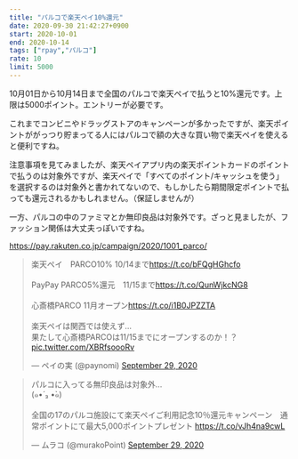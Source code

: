 ```yaml
---
title: "パルコで楽天ペイ10%還元"
date: 2020-09-30 21:42:27+0900
start: 2020-10-01
end: 2020-10-14
tags: ["rpay","パルコ"]
rate: 10
limit: 5000
---
```

10月01日から10月14日まで全国のパルコで楽天ペイで払うと10%還元です。上限は5000ポイント。エントリーが必要です。

これまでコンビニやドラッグストアのキャンペーンが多かったですが、楽天ポイントががっつり貯まってる人にはパルコで額の大きな買い物で楽天ペイを使えると便利ですね。

注意事項を見てみましたが、楽天ペイアプリ内の楽天ポイントカードのポイントで払うのは対象外ですが、楽天ペイで「すべてのポイント/キャッシュを使う」を選択するのは対象外と書かれてないので、もしかしたら期間限定ポイントで払っても還元されるかもしれません。（保証しませんが）

一方、パルコの中のファミマとか無印良品は対象外です。ざっと見ましたが、ファッション関係は大丈夫っぽいですね。

https://pay.rakuten.co.jp/campaign/2020/1001_parco/

<blockquote class="twitter-tweet"><p lang="ja" dir="ltr">楽天ペイ　PARCO10% 10/14まで<a href="https://t.co/bFQgHGhcfo">https://t.co/bFQgHGhcfo</a><br><br>PayPay PARCO5%還元　11/15まで<a href="https://t.co/QunWjkcNG8">https://t.co/QunWjkcNG8</a><br><br>心斎橋PARCO 11月オープン<a href="https://t.co/i1B0JPZZTA">https://t.co/i1B0JPZZTA</a><br><br>楽天ペイは関西では使えず…<br>果たして心斎橋PARCOは11/15までにオープンするのか！？ <a href="https://t.co/XBRfsoooRv">pic.twitter.com/XBRfsoooRv</a></p>&mdash; ペイの実 (@paynomi) <a href="https://twitter.com/paynomi/status/1310910018506469376?ref_src=twsrc%5Etfw">September 29, 2020</a></blockquote> <script async src="https://platform.twitter.com/widgets.js" charset="utf-8"></script>

<blockquote class="twitter-tweet"><p lang="ja" dir="ltr">パルコに入ってる無印良品は対象外…<br>(๑•́ ₃ •̀๑)<br><br>全国の17のパルコ施設にて楽天ペイご利用記念10％還元キャンペーン　通常ポイントにて最大5,000ポイントプレゼント <a href="https://t.co/vJh4na9cwL">https://t.co/vJh4na9cwL</a></p>&mdash; ムラコ (@murakoPoint) <a href="https://twitter.com/murakoPoint/status/1310796995733286912?ref_src=twsrc%5Etfw">September 29, 2020</a></blockquote> <script async src="https://platform.twitter.com/widgets.js" charset="utf-8"></script>
